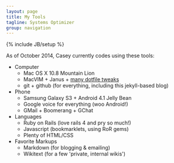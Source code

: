 ```yaml
---
layout: page
title: My Tools
tagline: Systems Optimizer
group: navigation
---
```

{% include JB/setup %}

As of October 2014, Casey currently codes using these tools:

- Computer
  - Mac OS X 10.8 Mountain Lion
  - MacVIM + Janus + [many dotfile tweaks](https://github.com/caseywatts/dotfiles)
  - git + github (for everything, including this jekyll-based blog)
- Phone
  - Samsung Galaxy S3 + Android 4.1 Jelly Bean
  - Google voice for everything (woo Android!)
  - GMail + Boomerang + GChat
- Languages
  - Ruby on Rails (love rails 4 and pry so much!)
  - Javascript (bookmarklets, using RoR gems)
  - Plenty of HTML/CSS
- Favorite Markups
  - Markdown (for blogging & emailing)
  - Wikitext (for a few 'private, internal wikis')


